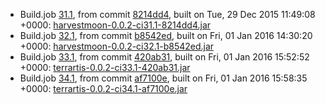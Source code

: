 * Build.job [31.1](https://travis-ci.org/Terrartis/Terrartis/jobs/99242738), from commit [8214dd4](https://github.com/Terrartis/Terrartis/commit/8214dd43d7c1b1f8ba3f026336362f5df2ecfe96), built on Tue, 29 Dec 2015 11:49:08 +0000: [harvestmoon-0.0.2-ci31.1-8214dd4.jar](https://github.com/Terrartis/CIBuilds/releases/download/ci31.1/harvestmoon-0.0.2-ci31.1-8214dd4.jar)
* Build.job [32.1](https://travis-ci.org/Terrartis/Terrartis/jobs/99709197), from commit [b8542ed](https://github.com/Terrartis/Terrartis/commit/b8542ed592272c0bcbb9f327992c48472ef9dee4), built on Fri, 01 Jan 2016 14:30:20 +0000: [harvestmoon-0.0.2-ci32.1-b8542ed.jar](https://github.com/Terrartis/CIBuilds/releases/download/ci32.1/harvestmoon-0.0.2-ci32.1-b8542ed.jar)
* Build.job [33.1](https://travis-ci.org/Terrartis/Terrartis/jobs/99714923), from commit [420ab31](https://github.com/Terrartis/Terrartis/commit/420ab31a483b2efef03e88e6d78d0e93a87dc1d8), built on Fri, 01 Jan 2016 15:52:52 +0000: [terrartis-0.0.2-ci33.1-420ab31.jar](https://github.com/Terrartis/CIBuilds/releases/download/ci33.1/terrartis-0.0.2-ci33.1-420ab31.jar)
* Build.job [34.1](https://travis-ci.org/Terrartis/Terrartis/jobs/99715510), from commit [af7100e](https://github.com/Terrartis/Terrartis/commit/af7100e2da1387ae12177ef68c670c5aaa5e7355), built on Fri, 01 Jan 2016 15:58:35 +0000: [terrartis-0.0.2-ci34.1-af7100e.jar](https://github.com/Terrartis/CIBuilds/releases/download/ci34.1/terrartis-0.0.2-ci34.1-af7100e.jar)
